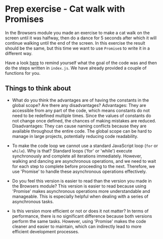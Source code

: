 # Prep exercise - Cat walk with Promises

In the Browsers module you made an exercise to make a cat walk on the screen until it was halfway, then do a dance for 5 seconds after which it will continue walking until the end of the screen. In this exercise the result should be the same, but this time we want to use `Promise`s to write it in a different way.

Have a look [here](https://github.com/HackYourFuture/Assignments/tree/main/2-Browsers/Week1#exercise-5-the-cat-walk) to remind yourself what the goal of the code was and then do the steps written in `index.js`. We have already provided a couple of functions for you.

## Things to think about

- What do you think the advantages are of having the constants in the global scope? Are there any disadvantages?
  Advantages:
They are accessible from any part of the code, which means constants do not need to be redefined multiple times.
Since the values of constants do not change once defined, the chances of making mistakes are reduced.
Disadvantages:
They can cause naming conflicts because they are available throughout the entire code.
The global scope can be hard to manage in large projects, potentially reducing code readability.

- To make the code loop we cannot use a standard JavaScript loop (`for` or `while`). Why is that?
  Standard loops ('for' or 'while') execute synchronously and complete all iterations immediately. However, walking and dancing are asynchronous operations, and we need to wait for each step to complete before proceeding to the next. Therefore, we use 'Promise' to handle these asynchronous operations effectively.

- Do you feel this version is easier to read than the version you made in the Browsers module?
  This version is easier to read because using 'Promise' makes asynchronous operations more understandable and manageable. This is especially helpful when dealing with a series of asynchronous tasks.

- Is this version more efficient or not or does it not matter?
  In terms of performance, there is no significant difference because both versions perform the same tasks. However, using 'Promise' makes the code cleaner and easier to maintain, which can indirectly lead to more efficient development processes.